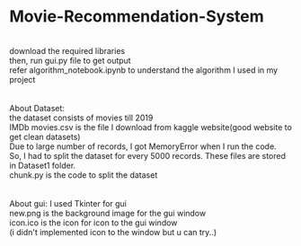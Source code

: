 # Movie-Recommendation-System
<br>
download the required libraries
<br>
then, run gui.py file to get output
<br>
refer algorithm_notebook.ipynb to understand the algorithm I used in my project
<br><br><br>
About Dataset:
<br>
the dataset consists of movies till 2019
<br>
IMDb movies.csv is the file I download from kaggle website(good website to get clean datasets)
<br>
Due to large number of records, I got MemoryError when I run the code.
<br>
So, I had to split the dataset for every 5000 records. These files are stored in Dataset1 folder.
<br>
chunk.py is the code to split the dataset
<br><br><br>
About gui:
I used Tkinter for gui
<br>
new.png is the background image for the gui window
<br>
icon.ico is the icon for icon to the gui window
<br>
(i didn't implemented icon to the window but u can try..)
